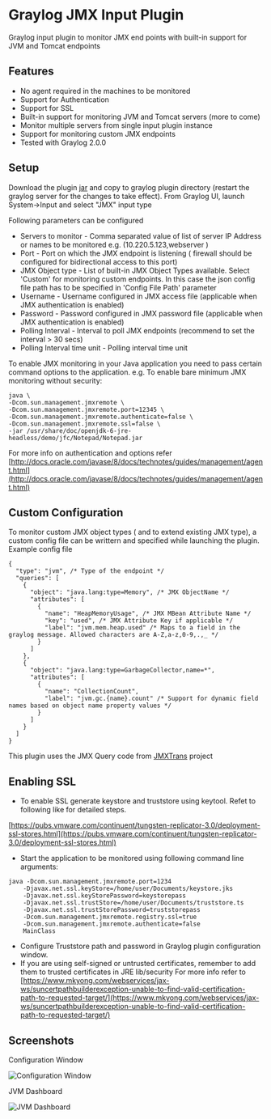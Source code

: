 # Graylog JMX Input Plugin

Graylog input plugin to monitor JMX end points with built-in support for JVM and Tomcat endpoints

Features
--------

* No agent required in the machines to be monitored
* Support for Authentication
* Support for SSL
* Built-in support for monitoring JVM and Tomcat servers (more to come)
* Monitor multiple servers from single input plugin instance
* Support for monitoring custom JMX endpoints
* Tested with Graylog 2.0.0

Setup
-----

Download the plugin [jar](https://github.com/sivasamyk/graylog-plugin-input-jmx/releases/download/v1.0.1/graylog-plugin-input-jmx-1.0.0-SNAPSHOT.jar) and copy to graylog plugin directory (restart the graylog server for the changes to take effect).
From Graylog UI, launch System->Input and select "JMX" input type

Following parameters can be configured

* Servers to monitor - Comma separated value of list of server IP Address or names to be monitored e.g. (10.220.5.123,webserver )
* Port - Port on which the JMX endpoint is listening ( firewall should be configured for bidirectional access to this port)
* JMX Object type - List of built-in JMX Object Types available. Select 'Custom' for monitoring custom endpoints. 
In this case the json config file path has to be specified in 'Config File Path' parameter
* Username - Username configured in JMX access file (applicable  when JMX authentication is enabled)
* Password - Password configured in JMX password file (applicable  when JMX authentication is enabled)
* Polling Interval - Interval to poll JMX endpoints (recommend to set the interval > 30 secs)
* Polling Interval time unit - Polling interval time unit


To enable JMX monitoring in your Java application you need to pass certain command options to the application. 
e.g. To enable bare minimum JMX monitoring without security:

```
java \
-Dcom.sun.management.jmxremote \
-Dcom.sun.management.jmxremote.port=12345 \
-Dcom.sun.management.jmxremote.authenticate=false \
-Dcom.sun.management.jmxremote.ssl=false \
-jar /usr/share/doc/openjdk-6-jre-headless/demo/jfc/Notepad/Notepad.jar
```

For more info on authentication and options refer 
[http://docs.oracle.com/javase/8/docs/technotes/guides/management/agent.html](http://docs.oracle.com/javase/8/docs/technotes/guides/management/agent.html)

Custom Configuration
--------------------

To monitor custom JMX object types ( and to extend existing JMX type), a custom config file can be writtern and 
specified while launching the plugin. Example config file
 
 ```
 {
   "type": "jvm", /* Type of the endpoint */
   "queries": [
     {
       "object": "java.lang:type=Memory", /* JMX ObjectName */
       "attributes": [
         {
           "name": "HeapMemoryUsage", /* JMX MBean Attribute Name */
           "key": "used", /* JMX Attribute Key if applicable */
           "label": "jvm.mem.heap.used" /* Maps to a field in the graylog message. Allowed characters are A-Z,a-z,0-9,.,_ */ 
         }
       ]
     },
     {
       "object": "java.lang:type=GarbageCollector,name=*",
       "attributes": [
         {
           "name": "CollectionCount",
           "label": "jvm.gc.{name}.count" /* Support for dynamic field names based on object name property values */
         }
       ]
     }
   ]
 }
 ```

This plugin uses the JMX Query code from [JMXTrans](https://github.com/jmxtrans/jmxtrans) project

Enabling SSL
------------

* To enable SSL generate keystore and truststore using keytool. Refet to following like for detailed steps.

[https://pubs.vmware.com/continuent/tungsten-replicator-3.0/deployment-ssl-stores.html](https://pubs.vmware.com/continuent/tungsten-replicator-3.0/deployment-ssl-stores.html)

* Start the application to be monitored using following command line arguments:
```
java -Dcom.sun.management.jmxremote.port=1234
    -Djavax.net.ssl.keyStore=/home/user/Documents/keystore.jks
    -Djavax.net.ssl.keyStorePassword=keystorepass
    -Djavax.net.ssl.trustStore=/home/user/Documents/truststore.ts
    -Djavax.net.ssl.trustStorePassword=truststorepass
    -Dcom.sun.management.jmxremote.registry.ssl=true
    -Dcom.sun.management.jmxremote.authenticate=false
    MainClass
```
* Configure Truststore path and password in Graylog plugin configuration window.
* If you are using self-signed or untrusted certificates, remember to add them to trusted certificates in JRE lib/security
For more info refer to [https://www.mkyong.com/webservices/jax-ws/suncertpathbuilderexception-unable-to-find-valid-certification-path-to-requested-target/](https://www.mkyong.com/webservices/jax-ws/suncertpathbuilderexception-unable-to-find-valid-certification-path-to-requested-target/)

Screenshots
-----------

Configuration Window

![Configuration Window](https://raw.githubusercontent.com/sivasamyk/graylog-plugin-input-jmx/master/JMX-Config.png)

JVM Dashboard

![JVM Dashboard](https://raw.githubusercontent.com/sivasamyk/graylog-plugin-input-jmx/master/JVM-Dashboard.png)

